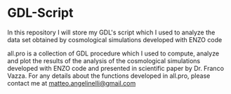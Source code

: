# GDL-Script
In this repository I will store my GDL's script which I used to analyze the data set obtained by cosmological simulations developed with ENZO code

all.pro is a collection of GDL procedure which I used to compute, analyze and plot the results of the analysis of the cosmological simulations developed with ENZO code and presented in scientific paper by Dr. Franco Vazza. For any details about the functions developed in all.pro, please contact me at matteo.angelinelli@gmail.com
